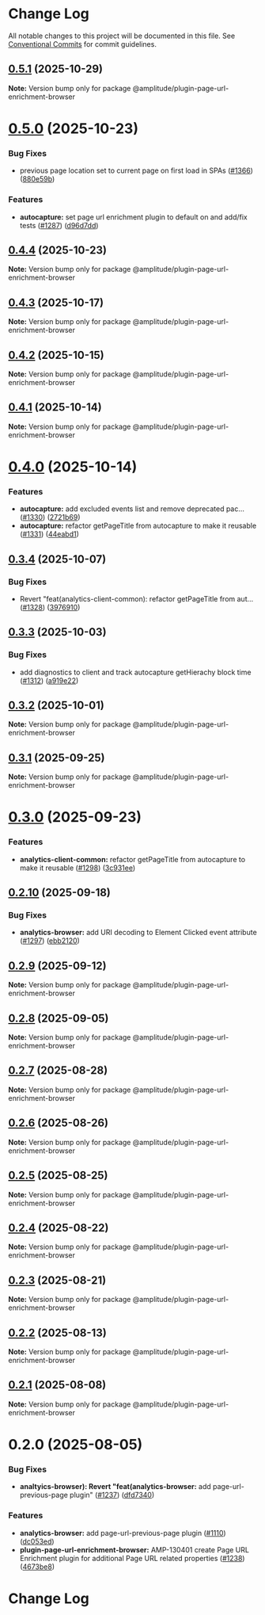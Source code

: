 # Change Log

All notable changes to this project will be documented in this file.
See [Conventional Commits](https://conventionalcommits.org) for commit guidelines.

## [0.5.1](https://github.com/amplitude/Amplitude-TypeScript/compare/@amplitude/plugin-page-url-enrichment-browser@0.5.0...@amplitude/plugin-page-url-enrichment-browser@0.5.1) (2025-10-29)

**Note:** Version bump only for package @amplitude/plugin-page-url-enrichment-browser





# [0.5.0](https://github.com/amplitude/Amplitude-TypeScript/compare/@amplitude/plugin-page-url-enrichment-browser@0.4.4...@amplitude/plugin-page-url-enrichment-browser@0.5.0) (2025-10-23)


### Bug Fixes

* previous page location set to current page on first load in SPAs ([#1366](https://github.com/amplitude/Amplitude-TypeScript/issues/1366)) ([880e59b](https://github.com/amplitude/Amplitude-TypeScript/commit/880e59bd109d1225475403f4faec4cd5da45bf79))


### Features

* **autocapture:** set page url enrichment plugin to default on and add/fix tests ([#1287](https://github.com/amplitude/Amplitude-TypeScript/issues/1287)) ([d96d7dd](https://github.com/amplitude/Amplitude-TypeScript/commit/d96d7dd7db156eae51a342b4956db2530ca64d29))





## [0.4.4](https://github.com/amplitude/Amplitude-TypeScript/compare/@amplitude/plugin-page-url-enrichment-browser@0.4.3...@amplitude/plugin-page-url-enrichment-browser@0.4.4) (2025-10-23)

**Note:** Version bump only for package @amplitude/plugin-page-url-enrichment-browser





## [0.4.3](https://github.com/amplitude/Amplitude-TypeScript/compare/@amplitude/plugin-page-url-enrichment-browser@0.4.2...@amplitude/plugin-page-url-enrichment-browser@0.4.3) (2025-10-17)

**Note:** Version bump only for package @amplitude/plugin-page-url-enrichment-browser





## [0.4.2](https://github.com/amplitude/Amplitude-TypeScript/compare/@amplitude/plugin-page-url-enrichment-browser@0.4.1...@amplitude/plugin-page-url-enrichment-browser@0.4.2) (2025-10-15)

**Note:** Version bump only for package @amplitude/plugin-page-url-enrichment-browser





## [0.4.1](https://github.com/amplitude/Amplitude-TypeScript/compare/@amplitude/plugin-page-url-enrichment-browser@0.4.0...@amplitude/plugin-page-url-enrichment-browser@0.4.1) (2025-10-14)

**Note:** Version bump only for package @amplitude/plugin-page-url-enrichment-browser





# [0.4.0](https://github.com/amplitude/Amplitude-TypeScript/compare/@amplitude/plugin-page-url-enrichment-browser@0.3.4...@amplitude/plugin-page-url-enrichment-browser@0.4.0) (2025-10-14)


### Features

* **autocapture:** add excluded events list and remove deprecated pac… ([#1330](https://github.com/amplitude/Amplitude-TypeScript/issues/1330)) ([2721b69](https://github.com/amplitude/Amplitude-TypeScript/commit/2721b69154c0535de9747dda1c7608bb2387f162))
* **autocapture:** refactor getPageTitle from autocapture to make it reusable ([#1331](https://github.com/amplitude/Amplitude-TypeScript/issues/1331)) ([44eabd1](https://github.com/amplitude/Amplitude-TypeScript/commit/44eabd1139252ed71845d29a86ceccd2ef119d15))





## [0.3.4](https://github.com/amplitude/Amplitude-TypeScript/compare/@amplitude/plugin-page-url-enrichment-browser@0.3.3...@amplitude/plugin-page-url-enrichment-browser@0.3.4) (2025-10-07)


### Bug Fixes

* Revert "feat(analytics-client-common): refactor getPageTitle from aut… ([#1328](https://github.com/amplitude/Amplitude-TypeScript/issues/1328)) ([3976910](https://github.com/amplitude/Amplitude-TypeScript/commit/3976910d2e17a61f9f8e588a006cd44012f2f250))





## [0.3.3](https://github.com/amplitude/Amplitude-TypeScript/compare/@amplitude/plugin-page-url-enrichment-browser@0.3.2...@amplitude/plugin-page-url-enrichment-browser@0.3.3) (2025-10-03)


### Bug Fixes

* add diagnostics to client and track autocapture getHierachy block time ([#1312](https://github.com/amplitude/Amplitude-TypeScript/issues/1312)) ([a919e22](https://github.com/amplitude/Amplitude-TypeScript/commit/a919e223428083a87954cffa50bc765baa5360b0))





## [0.3.2](https://github.com/amplitude/Amplitude-TypeScript/compare/@amplitude/plugin-page-url-enrichment-browser@0.3.1...@amplitude/plugin-page-url-enrichment-browser@0.3.2) (2025-10-01)

**Note:** Version bump only for package @amplitude/plugin-page-url-enrichment-browser





## [0.3.1](https://github.com/amplitude/Amplitude-TypeScript/compare/@amplitude/plugin-page-url-enrichment-browser@0.3.0...@amplitude/plugin-page-url-enrichment-browser@0.3.1) (2025-09-25)

**Note:** Version bump only for package @amplitude/plugin-page-url-enrichment-browser





# [0.3.0](https://github.com/amplitude/Amplitude-TypeScript/compare/@amplitude/plugin-page-url-enrichment-browser@0.2.10...@amplitude/plugin-page-url-enrichment-browser@0.3.0) (2025-09-23)


### Features

* **analytics-client-common:** refactor getPageTitle from autocapture to make it reusable ([#1298](https://github.com/amplitude/Amplitude-TypeScript/issues/1298)) ([3c931ee](https://github.com/amplitude/Amplitude-TypeScript/commit/3c931eeb7bb4d2482523c48cf796113187d9b078))





## [0.2.10](https://github.com/amplitude/Amplitude-TypeScript/compare/@amplitude/plugin-page-url-enrichment-browser@0.2.9...@amplitude/plugin-page-url-enrichment-browser@0.2.10) (2025-09-18)


### Bug Fixes

* **analytics-browser:** add URI decoding to Element Clicked event attribute ([#1297](https://github.com/amplitude/Amplitude-TypeScript/issues/1297)) ([ebb2120](https://github.com/amplitude/Amplitude-TypeScript/commit/ebb212080948e8acbaeadbdc410580e04202f818))





## [0.2.9](https://github.com/amplitude/Amplitude-TypeScript/compare/@amplitude/plugin-page-url-enrichment-browser@0.2.8...@amplitude/plugin-page-url-enrichment-browser@0.2.9) (2025-09-12)

**Note:** Version bump only for package @amplitude/plugin-page-url-enrichment-browser





## [0.2.8](https://github.com/amplitude/Amplitude-TypeScript/compare/@amplitude/plugin-page-url-enrichment-browser@0.2.7...@amplitude/plugin-page-url-enrichment-browser@0.2.8) (2025-09-05)

**Note:** Version bump only for package @amplitude/plugin-page-url-enrichment-browser





## [0.2.7](https://github.com/amplitude/Amplitude-TypeScript/compare/@amplitude/plugin-page-url-enrichment-browser@0.2.6...@amplitude/plugin-page-url-enrichment-browser@0.2.7) (2025-08-28)

**Note:** Version bump only for package @amplitude/plugin-page-url-enrichment-browser





## [0.2.6](https://github.com/amplitude/Amplitude-TypeScript/compare/@amplitude/plugin-page-url-enrichment-browser@0.2.5...@amplitude/plugin-page-url-enrichment-browser@0.2.6) (2025-08-26)

**Note:** Version bump only for package @amplitude/plugin-page-url-enrichment-browser





## [0.2.5](https://github.com/amplitude/Amplitude-TypeScript/compare/@amplitude/plugin-page-url-enrichment-browser@0.2.4...@amplitude/plugin-page-url-enrichment-browser@0.2.5) (2025-08-25)

**Note:** Version bump only for package @amplitude/plugin-page-url-enrichment-browser





## [0.2.4](https://github.com/amplitude/Amplitude-TypeScript/compare/@amplitude/plugin-page-url-enrichment-browser@0.2.3...@amplitude/plugin-page-url-enrichment-browser@0.2.4) (2025-08-22)

**Note:** Version bump only for package @amplitude/plugin-page-url-enrichment-browser





## [0.2.3](https://github.com/amplitude/Amplitude-TypeScript/compare/@amplitude/plugin-page-url-enrichment-browser@0.2.2...@amplitude/plugin-page-url-enrichment-browser@0.2.3) (2025-08-21)

**Note:** Version bump only for package @amplitude/plugin-page-url-enrichment-browser





## [0.2.2](https://github.com/amplitude/Amplitude-TypeScript/compare/@amplitude/plugin-page-url-enrichment-browser@0.2.1...@amplitude/plugin-page-url-enrichment-browser@0.2.2) (2025-08-13)

**Note:** Version bump only for package @amplitude/plugin-page-url-enrichment-browser





## [0.2.1](https://github.com/amplitude/Amplitude-TypeScript/compare/@amplitude/plugin-page-url-enrichment-browser@0.2.0...@amplitude/plugin-page-url-enrichment-browser@0.2.1) (2025-08-08)

**Note:** Version bump only for package @amplitude/plugin-page-url-enrichment-browser





# 0.2.0 (2025-08-05)


### Bug Fixes

* **analtyics-browser): Revert "feat(analytics-browser:** add page-url-previous-page plugin" ([#1237](https://github.com/amplitude/Amplitude-TypeScript/issues/1237)) ([dfd7340](https://github.com/amplitude/Amplitude-TypeScript/commit/dfd7340f6519e647a814b3c66913b0c96b0567cf))


### Features

* **analytics-browser:** add page-url-previous-page plugin ([#1110](https://github.com/amplitude/Amplitude-TypeScript/issues/1110)) ([dc053ed](https://github.com/amplitude/Amplitude-TypeScript/commit/dc053ed9f0b6378fce6a49f6a6e4196f3622bd25))
* **plugin-page-url-enrichment-browser:** AMP-130401 create Page URL Enrichment plugin for additional Page URL related properties ([#1238](https://github.com/amplitude/Amplitude-TypeScript/issues/1238)) ([4673be8](https://github.com/amplitude/Amplitude-TypeScript/commit/4673be86ab5535fdca66d1743ef4ee071d5fdef7))





# Change Log
